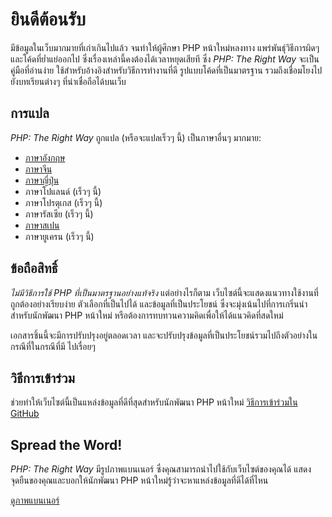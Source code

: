# ยินดีต้อนรับ

มีข้อมูลในเว็บมากมายที่เก่าเกินไปแล้ว จนทำให้ผู้ศึกษา PHP หน้าใหม่หลงทาง แพร่พันธุ์วิธีการผิดๆ และโค้ดที่ย่ำแย่ออกไป ซึ่งเรื่องเหล่านี้คงต้องได้เวลาหยุดเสียที ซึ่ง _PHP: The Right Way_ จะเป็นคู่มือที่อ่านง่าย ใช้สำหรับอ้างอิงสำหรับวิธีการทำงานที่ดี รูปแบบโค้ดที่เป็นมาตรฐาน รวมถึงเชื่อมโยงไปยังบทเรียนต่างๆ ที่น่าเชื่อถือได้บนเว็บ

## การแปล

_PHP: The Right Way_ ถูกแปล (หรือจะแปลเร็วๆ นี้) เป็นภาษาอื่นๆ มากมาย:

* [ภาษาอังกฤษ](http://www.phptherightway.com)
* [ภาษาจีน](http://wulijun.github.com/php-the-right-way)
* [ภาษาญี่ปุ่น](http://ja.phptherightway.com)
* ภาษาโปแลนด์ (เร็วๆ นี้)
* ภาษาโปรตุเกส (เร็วๆ นี้)
* ภาษารัสเซีย (เร็วๆ นี้)
* [ภาษาสเปน](http://es.phptherightway.com)
* ภาษายูเครน (เร็วๆ นี้)

## ข้อถือสิทธิ์

_ไม่มีวิธีการใช้ PHP ที่เป็นมาตรฐานอย่างแท้จริง_ แต่อย่างไรก็ตาม เว็บไซต์นี้จะแสดงแนวทางใช้งานที่ถูกต้องอย่างเรียบง่าย ตัวเลือกที่เป็นไปได้ และข้อมูลที่เป็นประโยชน์ ซึ่งจะมุ่งเน้นไปที่การเกริ่นนำสำหรับนักพัฒนา PHP หน้าใหม่ หรือต้องการทบทวนความคิดเพื่อให้ได้แนวคิดที่สดใหม่

เอกสารชิ้นนี้จะมีการปรับปรุงอยู่ตลอดเวลา และจะปรับปรุงข้อมูลที่เป็นประโยชน์รวมไปถึงตัวอย่างในกรณีที่ในกรณีที่มี ไปเรื่อยๆ

## วิธีการเข้าร่วม

ช่วยทำให้เว็บไซต์นี้เป็นแหล่งข้อมูลที่ดีที่สุดสำหรับนักพัฒนา PHP หน้าใหม่ [วิธีการเข้าร่วมใน GitHub][1]

## Spread the Word!

_PHP: The Right Way_ มีรูปภาพแบนเนอร์ ซึ่งคุณสามารถนำไปใช้กับเว็บไซต์ของคุณได้ แสดงจุดยืนของคุณและบอกให้นักพัฒนา PHP หน้าใหม่รู้ว่าจะหาแหล่งข้อมูลที่ดีได้ที่ไหน 

[ดูภาพแบนเนอร์][2]

[1]: https://github.com/codeguy/php-the-right-way/tree/gh-pages
[2]: /banners.html
